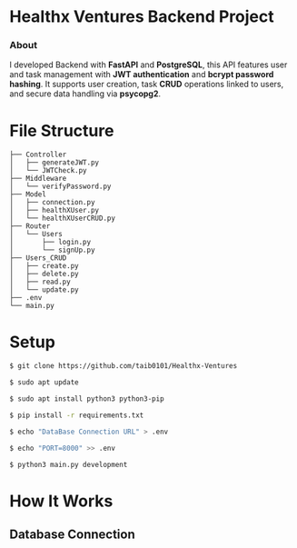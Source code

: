 # Healthx Ventures Backend Project

### About

I developed Backend with **FastAPI** and **PostgreSQL**, this API features user and task management with **JWT authentication** and **bcrypt password hashing**. It supports user creation, task **CRUD** operations linked to users, and secure data handling via **psycopg2**.

# File Structure

```
├── Controller
│   ├── generateJWT.py
│   └── JWTCheck.py
├── Middleware
│   └── verifyPassword.py
├── Model
│   ├── connection.py
│   ├── healthXUser.py
│   └── healthXUserCRUD.py
├── Router
│   └── Users
│       ├── login.py
│       └── signUp.py
├── Users_CRUD
│   ├── create.py
│   ├── delete.py
│   ├── read.py
│   └── update.py
├── .env
└── main.py
```

# Setup

```sh
$ git clone https://github.com/taib0101/Healthx-Ventures

$ sudo apt update

$ sudo apt install python3 python3-pip

$ pip install -r requirements.txt

$ echo "DataBase Connection URL" > .env

$ echo "PORT=8000" >> .env

$ python3 main.py development

```

# How It Works
## Database Connection 
<!-- <img src="gif/DataBase_Connection.gif" alt="Database_Connection" width="600" />

## Create User
<img src="gif/CreateUser.gif" alt="Database_Connection" width="600" />

## User's CRUD
### Create
<img src="gif/Create.gif" alt="Database_Connection" width="600" />

### Read
<img src="gif/Read.gif" alt="Database_Connection" width="600" />

### Update
<img src="gif/Update.gif" alt="Database_Connection" width="600" />

### Delete
<img src="gif/Delete.gif" alt="Database_Connection" width="600" /> -->